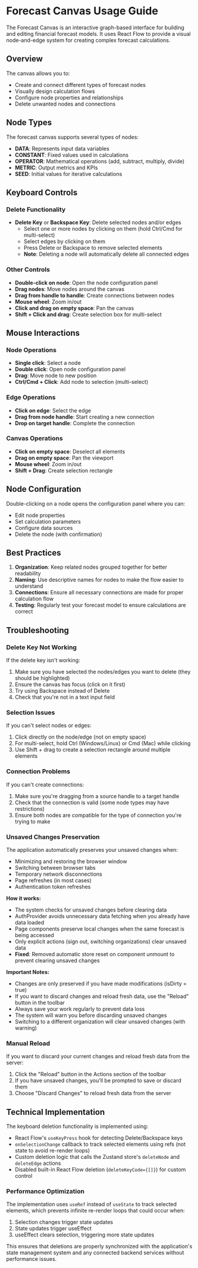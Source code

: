 # Forecast Canvas Usage Guide

The Forecast Canvas is an interactive graph-based interface for building and editing financial forecast models. It uses React Flow to provide a visual node-and-edge system for creating complex forecast calculations.

## Overview

The canvas allows you to:
- Create and connect different types of forecast nodes
- Visually design calculation flows
- Configure node properties and relationships
- Delete unwanted nodes and connections

## Node Types

The forecast canvas supports several types of nodes:

- **DATA**: Represents input data variables
- **CONSTANT**: Fixed values used in calculations
- **OPERATOR**: Mathematical operations (add, subtract, multiply, divide)
- **METRIC**: Output metrics and KPIs
- **SEED**: Initial values for iterative calculations

## Keyboard Controls

### Delete Functionality
- **Delete Key** or **Backspace Key**: Delete selected nodes and/or edges
  - Select one or more nodes by clicking on them (hold Ctrl/Cmd for multi-select)
  - Select edges by clicking on them
  - Press Delete or Backspace to remove selected elements
  - **Note**: Deleting a node will automatically delete all connected edges

### Other Controls
- **Double-click on node**: Open the node configuration panel
- **Drag nodes**: Move nodes around the canvas
- **Drag from handle to handle**: Create connections between nodes
- **Mouse wheel**: Zoom in/out
- **Click and drag on empty space**: Pan the canvas
- **Shift + Click and drag**: Create selection box for multi-select

## Mouse Interactions

### Node Operations
- **Single click**: Select a node
- **Double click**: Open node configuration panel
- **Drag**: Move node to new position
- **Ctrl/Cmd + Click**: Add node to selection (multi-select)

### Edge Operations
- **Click on edge**: Select the edge
- **Drag from node handle**: Start creating a new connection
- **Drop on target handle**: Complete the connection

### Canvas Operations
- **Click on empty space**: Deselect all elements
- **Drag on empty space**: Pan the viewport
- **Mouse wheel**: Zoom in/out
- **Shift + Drag**: Create selection rectangle

## Node Configuration

Double-clicking on a node opens the configuration panel where you can:
- Edit node properties
- Set calculation parameters
- Configure data sources
- Delete the node (with confirmation)

## Best Practices

1. **Organization**: Keep related nodes grouped together for better readability
2. **Naming**: Use descriptive names for nodes to make the flow easier to understand
3. **Connections**: Ensure all necessary connections are made for proper calculation flow
4. **Testing**: Regularly test your forecast model to ensure calculations are correct

## Troubleshooting

### Delete Key Not Working
If the delete key isn't working:
1. Make sure you have selected the nodes/edges you want to delete (they should be highlighted)
2. Ensure the canvas has focus (click on it first)
3. Try using Backspace instead of Delete
4. Check that you're not in a text input field

### Selection Issues
If you can't select nodes or edges:
1. Click directly on the node/edge (not on empty space)
2. For multi-select, hold Ctrl (Windows/Linux) or Cmd (Mac) while clicking
3. Use Shift + drag to create a selection rectangle around multiple elements

### Connection Problems
If you can't create connections:
1. Make sure you're dragging from a source handle to a target handle
2. Check that the connection is valid (some node types may have restrictions)
3. Ensure both nodes are compatible for the type of connection you're trying to make

### Unsaved Changes Preservation
The application automatically preserves your unsaved changes when:
- Minimizing and restoring the browser window
- Switching between browser tabs
- Temporary network disconnections
- Page refreshes (in most cases)
- Authentication token refreshes

**How it works:**
- The system checks for unsaved changes before clearing data
- AuthProvider avoids unnecessary data fetching when you already have data loaded
- Page components preserve local changes when the same forecast is being accessed
- Only explicit actions (sign out, switching organizations) clear unsaved data
- **Fixed**: Removed automatic store reset on component unmount to prevent clearing unsaved changes

**Important Notes:**
- Changes are only preserved if you have made modifications (isDirty = true)
- If you want to discard changes and reload fresh data, use the "Reload" button in the toolbar
- Always save your work regularly to prevent data loss
- The system will warn you before discarding unsaved changes
- Switching to a different organization will clear unsaved changes (with warning)

### Manual Reload
If you want to discard your current changes and reload fresh data from the server:
1. Click the "Reload" button in the Actions section of the toolbar
2. If you have unsaved changes, you'll be prompted to save or discard them
3. Choose "Discard Changes" to reload fresh data from the server

## Technical Implementation

The keyboard deletion functionality is implemented using:
- React Flow's `useKeyPress` hook for detecting Delete/Backspace keys
- `onSelectionChange` callback to track selected elements using refs (not state to avoid re-render loops)
- Custom deletion logic that calls the Zustand store's `deleteNode` and `deleteEdge` actions
- Disabled built-in React Flow deletion (`deleteKeyCode={[]}`) for custom control

### Performance Optimization

The implementation uses `useRef` instead of `useState` to track selected elements, which prevents infinite re-render loops that could occur when:
1. Selection changes trigger state updates
2. State updates trigger useEffect
3. useEffect clears selection, triggering more state updates

This ensures that deletions are properly synchronized with the application's state management system and any connected backend services without performance issues. 